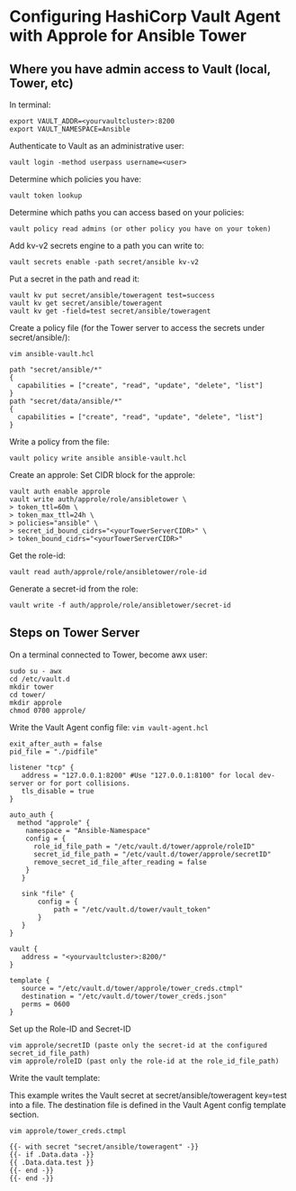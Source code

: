 # Configuring HashiCorp Vault Agent with Approle for Ansible Tower

## Where you have admin access to Vault (local, Tower, etc)
In terminal:
```
export VAULT_ADDR=<yourvaultcluster>:8200
export VAULT_NAMESPACE=Ansible
```

Authenticate to Vault as an administrative user:
```
vault login -method userpass username=<user>
```

Determine which policies you have:
```
vault token lookup
```

Determine which paths you can access based on your policies:
```
vault policy read admins (or other policy you have on your token)
```

Add kv-v2 secrets engine to a path you can write to:
```
vault secrets enable -path secret/ansible kv-v2
```

Put a secret in the path and read it:
```
vault kv put secret/ansible/toweragent test=success
vault kv get secret/ansible/toweragent
vault kv get -field=test secret/ansible/toweragent   
```

Create a policy file (for the Tower server to access the secrets under secret/ansible/):

`vim ansible-vault.hcl`

```
path "secret/ansible/*"
{
  capabilities = ["create", "read", "update", "delete", "list"]
}
path "secret/data/ansible/*"
{
  capabilities = ["create", "read", "update", "delete", "list"]
}
```
 
Write a policy from the file:
```
vault policy write ansible ansible-vault.hcl
```

Create an approle:
Set CIDR block for the approle:
```
vault auth enable approle
vault write auth/approle/role/ansibletower \
> token_ttl=60m \
> token_max_ttl=24h \
> policies="ansible" \
> secret_id_bound_cidrs="<yourTowerServerCIDR>" \
> token_bound_cidrs="<yourTowerServerCIDR>"
```

Get the role-id:
```
vault read auth/approle/role/ansibletower/role-id
```

Generate a secret-id from the role:
```
vault write -f auth/approle/role/ansibletower/secret-id
```

## Steps on Tower Server
On a terminal connected to Tower, become awx user:
```
sudo su - awx
cd /etc/vault.d
mkdir tower
cd tower/
mkdir approle
chmod 0700 approle/
```

Write the Vault Agent config file:
`vim vault-agent.hcl`
```
exit_after_auth = false
pid_file = "./pidfile"

listener "tcp" {
   address = "127.0.0.1:8200" #Use "127.0.0.1:8100" for local dev-server or for port collisions.
   tls_disable = true
}

auto_auth {
  method "approle" {
    namespace = "Ansible-Namespace"
    config = {
      role_id_file_path = "/etc/vault.d/tower/approle/roleID"
      secret_id_file_path = "/etc/vault.d/tower/approle/secretID"
      remove_secret_id_file_after_reading = false
    }
   }

   sink "file" {
       config = {
           path = "/etc/vault.d/tower/vault_token"
       }
   }
}

vault {
   address = "<yourvaultcluster>:8200/"
}

template {
   source = "/etc/vault.d/tower/approle/tower_creds.ctmpl"
   destination = "/etc/vault.d/tower/tower_creds.json"
   perms = 0600
}
```
 
Set up the Role-ID and Secret-ID
```
vim approle/secretID (paste only the secret-id at the configured secret_id_file_path)
vim approle/roleID (past only the role-id at the role_id_file_path)
```

Write the vault template:

This example writes the Vault secret at secret/ansible/toweragent key=test into a file.
The destination file is defined in the Vault Agent config template section.

`vim approle/tower_creds.ctmpl`
```
{{- with secret "secret/ansible/toweragent" -}}
{{- if .Data.data -}}
{{ .Data.data.test }}
{{- end -}}
{{- end -}}
```

